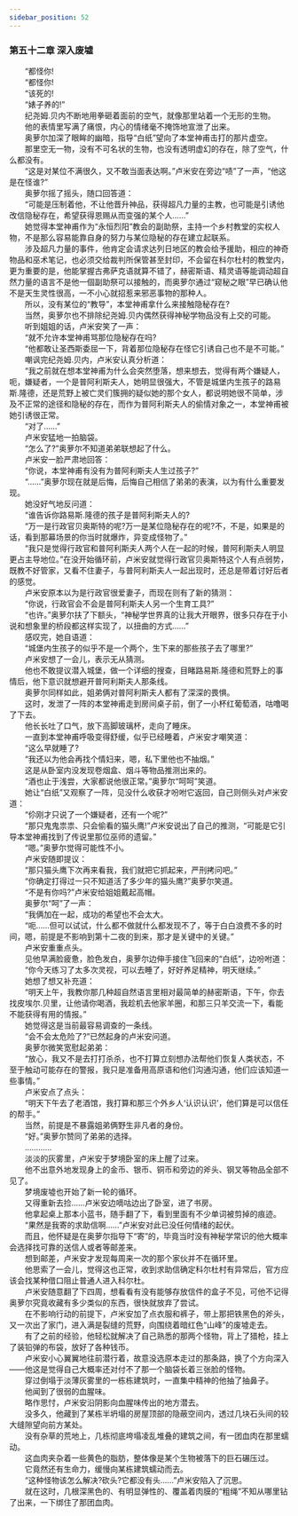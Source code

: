 ```yaml
---
sidebar_position: 52
---
```

### 第五十二章 深入废墟  


　　“都怪你!  
　　“都怪你!  
　　“该死的!  
　　“婊子养的!”  
　　纪尧姆.贝内不断地用拳砸着面前的空气，就像那里站着一个无形的生物。  
　　他的表情里写满了痛恨，内心的情绪毫不掩饰地宣泄了出来。  
　　奥萝尔加深了眼眸的幽暗，指导“白纸”望向了本堂神甫击打的那片虚空。  
　　那里空无一物，没有不可名状的生物，也没有透明虚幻的存在，除了空气，什么都没有。  
　　“这是对某位不满很久，又不敢当面表达啊。”卢米安在旁边“啧”了一声，“他这是在怪谁?”  
　　奥萝尔摇了摇头，随口回答道：  
　　“可能是压制着他，不让他晋升神品，获得超凡力量的主教，也可能是引诱他改信隐秘存在，希望获得恩赐从而变强的某个人……”  
　　她觉得本堂神甫作为“永恒烈阳”教会的副助祭，主持一个乡村教堂的实权人物，不是那么容易能靠自身的努力与某位隐秘的存在建立起联系。  
　　涉及超凡力量的事件，他肯定会请求达列日地区的教会给予援助，相应的神奇物品和巫术笔记，也必须交给裁判所保管甚至封印，不会留在科尔杜村的教堂内，更为重要的是，他能掌握古弗萨克语就算不错了，赫密斯语、精灵语等能调动超自然力量的语言不是他一個副助祭可以接触的，而奥萝尔通过“窥秘之眼”早已确认他不是天生灵性很高，一不小心就招惹来邪恶事物的那种人。  
　　所以，没有某位的“教导”，本堂神甫拿什么来接触隐秘存在?  
　　当然，奥萝尔也不排除纪尧姆.贝内偶然获得神秘学物品没有上交的可能。  
　　听到姐姐的话，卢米安笑了一声：  
　　“就不允许本堂神甫骂那位隐秘存在吗?  
　　“他都敢让圣西斯委屈一下，背着那位隐秘存在怪它引诱自己也不是不可能。”  
　　嘲讽完纪尧姆.贝内，卢米安认真分析道：  
　　“我之前就在想本堂神甫为什么会突然堕落，想来想去，觉得有两个嫌疑人，呃，嫌疑者，一个是普阿利斯夫人，她明显很强大，不管是城堡内生孩子的路易斯.隆德，还是荒野上被亡灵们簇拥的疑似她的那个女人，都说明她很不简单，涉及不正常的途径和隐秘的存在，而作为普阿利斯夫人的偷情对象之一，本堂神甫被她引诱很正常。  
　　“对了……”  
　　卢米安猛地一拍脑袋。  
　　“怎么了?”奥萝尔不知道弟弟联想起了什么。  
　　卢米安一脸严肃地回答：  
　　“你说，本堂神甫有没有为普阿利斯夫人生过孩子?”  
　　“……”奥萝尔现在就是后悔，后悔自己相信了弟弟的表演，以为有什么重要发现。  
　　她没好气地反问道：  
　　“谁告诉你路易斯.隆德的孩子是普阿利斯夫人的?  
　　“万一是行政官贝奥斯特的呢?万一是某位隐秘存在的呢?不，不是，如果是的话，看到那幕场景的你当时就爆炸，异变成怪物了。”  
　　“我只是觉得行政官和普阿利斯夫人两个人在一起的时候，普阿利斯夫人明显更占主导地位。”在没开始循环前，卢米安就觉得行政官贝奥斯特这个人有点弱势，既教不好管家，又看不住妻子，与普阿利斯夫人一起出现时，还总是带着讨好后者的感觉。  
　　卢米安原本以为是行政官很爱妻子，而现在则有了新的猜测：  
　　“你说，行政官会不会是普阿利斯夫人另一个生育工具?”  
　　“也许。”奥萝尔扶了下额头，“神秘学世界真的让我大开眼界，很多只存在于小说和想象里的桥段都这样实现了，以扭曲的方式……”  
　　感叹完，她自语道：  
　　“城堡内生孩子的似乎不是一个两个，生下来的那些孩子去了哪里?”  
　　卢米安想了一会儿，表示无从猜测。  
　　他也不敢提议潜入城堡，做一个详细的搜查，目睹路易斯.隆德和荒野上的事情后，他下意识就想避开普阿利斯夫人那条线。  
　　奥萝尔同样如此，姐弟俩对普阿利斯夫人都有了深深的畏惧。  
　　这时，发泄了一阵的本堂神甫走到房间桌子前，倒了一小杯红葡萄酒，咕噜喝了下去。  
　　他长长吐了口气，放下高脚玻璃杯，走向了睡床。  
　　一直到本堂神甫呼吸变得舒缓，似乎已经睡着，卢米安才嘲笑道：  
　　“这么早就睡了?  
　　“我还以为他会再找个情妇来，嗯，私下里他也不抽烟。”  
　　这是从卧室内没发现卷烟盒、烟斗等物品推测出来的。  
　　“酒也止于浅尝，大家都说他很正常。”奥萝尔“呵呵”笑道。  
　　她让“白纸”又观察了一阵，见没什么收获才吩咐它返回，自己则侧头对卢米安道：  
　　“伱刚才只说了一个嫌疑者，还有一个呢?”  
　　“那只鬼鬼祟祟、只会偷看的猫头鹰!”卢米安说出了自己的推测，“可能是它引导本堂神甫找到了传说里那位巫师的遗留。”  
　　“嗯。”奥萝尔觉得可能性不小。  
　　卢米安随即提议：  
　　“那只猫头鹰下次再来看我，我们就把它抓起来，严刑拷问吧。”  
　　“你确定打得过一只不知道活了多少年的猫头鹰?”奥萝尔笑道。  
　　“不是有你吗?”卢米安给姐姐戴起高帽。  
　　奥萝尔“呵”了一声：  
　　“我俩加在一起，成功的希望也不会太大。  
　　“呃……但可以试试，什么都不做就什么都发现不了，等于白白浪费不多的时间，嗯，前提是不影响到第十二夜的到来，那才是关键中的关键。”  
　　卢米安重重点头。  
　　见他早满脸疲惫，脸色发白，奥萝尔边伸手接住飞回来的“白纸”，边吩咐道：  
　　“你今天练习了太多次灵视，可以去睡了，好好养足精神，明天继续。”  
　　她想了想又补充道：  
　　“明天上午，我教你那几种超自然语言里相对最简单的赫密斯语，下午，你去找皮埃尔.贝里，让他请你喝酒，我趁机去他家羊圈，和那三只羊交流一下，看能不能获得有用的情报。”  
　　她觉得这是当前最容易调查的一条线。  
　　“会不会太危险了?”已然起身的卢米安问道。  
　　奥萝尔微笑宽慰起弟弟：  
　　“放心，我又不是去打打杀杀，也不打算立刻想办法帮他们恢复人类状态，不至于触动可能存在的警报，我只是准备用高原语和他们沟通沟通，他们应该知道一些事情。”  
　　卢米安点了点头：  
　　“明天下午去了老酒馆，我打算和那三个外乡人‘认识认识’，他们算是可以信任的帮手。”  
　　当然，前提是不暴露姐弟俩野生非凡者的身份。  
　　“好。”奥萝尔赞同了弟弟的选择。  
　　…………  
　　淡淡的灰雾里，卢米安于梦境卧室的床上醒了过来。  
　　他不出意外地发现身上的金币、银币、铜币和旁边的斧头、钢叉等物品全部不见了。  
　　梦境废墟也开始了新一轮的循环。  
　　又得重新去捡……卢米安边嘀咕边出了卧室，进了书房。  
　　他拿起桌上那本小蓝书，随手翻了下，看到里面有不少单词被剪掉的痕迹。  
　　“果然是我寄的求助信啊……”卢米安对此已没任何情绪的起伏。  
　　而且，他怀疑是在奥萝尔指导下“寄”的，毕竟当时没有神秘学常识的他大概率会选择找可靠的送信人或者等邮差来。  
　　想到邮差，卢米安才发现每周来一次的那个家伙并不在循环里。  
　　他思索了一会儿，觉得这也正常，收到求助信确定科尔杜村有异常后，官方应该会找某种借口阻止普通人进入科尔杜。  
　　卢米安随意翻了下四周，想看看有没有能够存放信件的盒子不见，可他不记得奥萝尔究竟收藏有多少类似的东西，很快就放弃了尝试。  
　　在不影响行动的前提下，卢米安加了点衣服和裤子，带上那把铁黑色的斧头，又一次出了家门，进入满是裂缝的荒野，向围绕着暗红色“山峰”的废墟走去。  
　　有了之前的经验，他轻松就解决了自己熟悉的那两个怪物，背上了猎枪，挂上了装铅弹的布袋，放好了各种钱币。  
　　卢米安小心翼翼地往前潜行着，故意没选原本走过的那条路，换了个方向深入——他这是觉得自己大概率还对付不了那一个脑袋长着三张脸的怪物。  
　　穿过倒塌于淡薄灰雾里的一栋栋建筑时，一直集中精神的他抽了抽鼻子。  
　　他闻到了很弱的血腥味。  
　　略作思忖，卢米安沿阴影向血腥味传出的地方潜去。  
　　没多久，他藏到了某栋半坍塌的房屋顶部的隐蔽空间内，透过几块石头间的较大缝隙望向前方某处。  
　　没有杂草的荒地上，几栋彻底垮塌凌乱堆叠的建筑之间，有一团血肉在那里蠕动。  
　　这血肉夹杂着一些黄色的脂肪，整体像是某个生物被落下的巨石碾压过。  
　　它竟然还有生命力，缓慢向某栋建筑蠕动而去。  
　　“这种怪物该怎么解决?砍头?它都没有头……”卢米安陷入了沉思。  
　　就在这时，几根深黑色的、有明显弹性的、覆盖着肉膜的“粗绳”不知从哪里钻了出来，一下绑住了那团血肉。  
